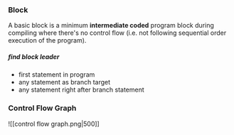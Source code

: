 ### Block
A basic block is a minimum **intermediate coded** program block during compiling where there's no control flow (i.e. not following sequential order execution of the program).

##### find block leader
- first statement in program
- any statement as branch target
- any statement right after branch statement

### Control Flow Graph
![[control flow graph.png|500]]